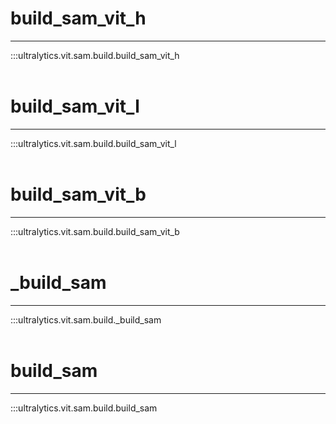 # build_sam_vit_h
---
:::ultralytics.vit.sam.build.build_sam_vit_h
<br><br>

# build_sam_vit_l
---
:::ultralytics.vit.sam.build.build_sam_vit_l
<br><br>

# build_sam_vit_b
---
:::ultralytics.vit.sam.build.build_sam_vit_b
<br><br>

# _build_sam
---
:::ultralytics.vit.sam.build._build_sam
<br><br>

# build_sam
---
:::ultralytics.vit.sam.build.build_sam
<br><br>
